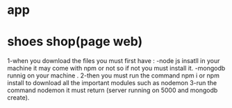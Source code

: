 # app
 # shoes shop(page web)
1-when you download the files you must first have :
-node js insatll in your machine it may come with npm or not so if not you must install it.
-mongodb runnig on your machine .
2-then you must run the command npm i or npm install to download all the important modules such as nodemon
3-run the command nodemon it must return (server running on 5000 and mongodb create).

